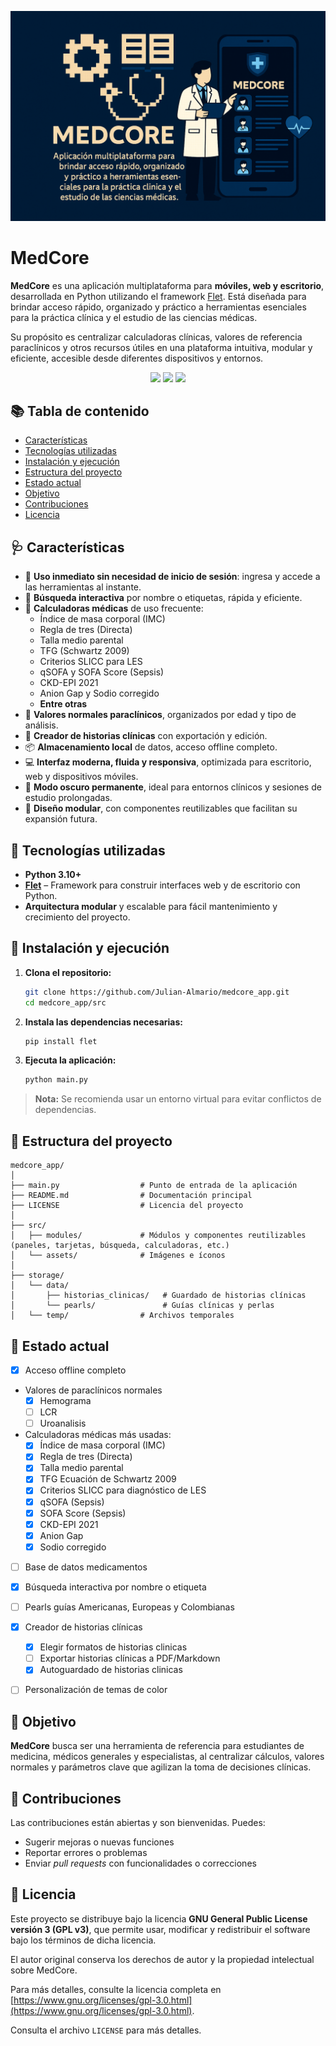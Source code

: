 ![Banner](img/banner.png)

# MedCore

**MedCore** es una aplicación multiplataforma para **móviles, web y escritorio**, desarrollada en Python utilizando el framework [Flet](https://flet.dev). Está diseñada para brindar acceso rápido, organizado y práctico a herramientas esenciales para la práctica clínica y el estudio de las ciencias médicas.

Su propósito es centralizar calculadoras clínicas, valores de referencia paraclínicos y otros recursos útiles en una plataforma intuitiva, modular y eficiente, accesible desde diferentes dispositivos y entornos.

<p align="center">
  <img src="https://img.shields.io/github/license/Julian-Almario/medcore_app" />
  <img src="https://img.shields.io/github/issues/Julian-Almario/medcore_app" />
  <img src="https://img.shields.io/github/stars/Julian-Almario/medcore_app" />
</p>

## 📚 Tabla de contenido

- [Características](#-características)
- [Tecnologías utilizadas](#-tecnologías-utilizadas)
- [Instalación y ejecución](#-instalación-y-ejecución)
- [Estructura del proyecto](#-estructura-del-proyecto)
- [Estado actual](#-estado-actual)
- [Objetivo](#-objetivo)
- [Contribuciones](#-contribuciones)
- [Licencia](#-licencia)

## 🩺 Características

* 🚀 **Uso inmediato sin necesidad de inicio de sesión**: ingresa y accede a las herramientas al instante.
* 🔎 **Búsqueda interactiva** por nombre o etiquetas, rápida y eficiente.
* 🧮 **Calculadoras médicas** de uso frecuente:
    * Índice de masa corporal (IMC)
    * Regla de tres (Directa)
    * Talla medio parental
    * TFG (Schwartz 2009)
    * Criterios SLICC para LES
    * qSOFA y SOFA Score (Sepsis)
    * CKD-EPI 2021
    * Anion Gap y Sodio corregido
    * **Entre otras**
* 🧪 **Valores normales paraclínicos**, organizados por edad y tipo de análisis.
* 📝 **Creador de historias clínicas** con exportación y edición.
* 📦 **Almacenamiento local** de datos, acceso offline completo.
* 💻 **Interfaz moderna, fluida y responsiva**, optimizada para escritorio, web y dispositivos móviles.
* 🌙 **Modo oscuro permanente**, ideal para entornos clínicos y sesiones de estudio prolongadas.
* 🧩 **Diseño modular**, con componentes reutilizables que facilitan su expansión futura.


## 🧰 Tecnologías utilizadas

* **Python 3.10+**
* **[Flet](https://flet.dev/)** – Framework para construir interfaces web y de escritorio con Python.
* **Arquitectura modular** y escalable para fácil mantenimiento y crecimiento del proyecto.



## 🚀 Instalación y ejecución

1. **Clona el repositorio:**

    ```bash
    git clone https://github.com/Julian-Almario/medcore_app.git
    cd medcore_app/src
    ```

2. **Instala las dependencias necesarias:**

    ```bash
    pip install flet
    ```

3. **Ejecuta la aplicación:**

    ```bash
    python main.py
    ```

> **Nota:** Se recomienda usar un entorno virtual para evitar conflictos de dependencias.



## 📁 Estructura del proyecto

```
medcore_app/
│
├── main.py                  # Punto de entrada de la aplicación
├── README.md                # Documentación principal
├── LICENSE                  # Licencia del proyecto
│
├── src/
│   ├── modules/             # Módulos y componentes reutilizables (paneles, tarjetas, búsqueda, calculadoras, etc.)
│   └── assets/              # Imágenes e íconos
│
├── storage/
│   └── data/
│       ├── historias_clinicas/   # Guardado de historias clínicas
│       └── pearls/               # Guías clínicas y perlas
│   └── temp/                # Archivos temporales
```



## 🧪 Estado actual

* [x] Acceso offline completo
* Valores de paraclínicos normales
    * [x] Hemograma
    * [ ] LCR
    * [ ] Uroanalisis
* Calculadoras médicas más usadas:
    * [x] Índice de masa corporal (IMC)
    * [x] Regla de tres (Directa)
    * [x] Talla medio parental
    * [x] TFG Ecuación de Schwartz 2009
    * [x] Criterios SLICC para diagnóstico de LES
    * [x] qSOFA (Sepsis)
    * [x] SOFA Score (Sepsis)
    * [x] CKD-EPI 2021
    * [x] Anion Gap
    * [x] Sodio corregido
* [ ] Base de datos medicamentos
* [x] Búsqueda interactiva por nombre o etiqueta
* [ ] Pearls guías Americanas, Europeas y Colombianas
* [x] Creador de historias clínicas
    * [x] Elegir formatos de historias clinicas
    * [ ] Exportar historias clínicas a PDF/Markdown
    * [x] Autoguardado de historias clinicas
* [ ] Personalización de temas de color



## 📌 Objetivo

**MedCore** busca ser una herramienta de referencia para estudiantes de medicina, médicos generales y especialistas, al centralizar cálculos, valores normales y parámetros clave que agilizan la toma de decisiones clínicas.



## 🙌 Contribuciones

Las contribuciones están abiertas y son bienvenidas. Puedes:

* Sugerir mejoras o nuevas funciones
* Reportar errores o problemas
* Enviar *pull requests* con funcionalidades o correcciones



## 📄 Licencia

Este proyecto se distribuye bajo la licencia **GNU General Public License versión 3 (GPL v3)**, que permite usar, modificar y redistribuir el software bajo los términos de dicha licencia.

El autor original conserva los derechos de autor y la propiedad intelectual sobre MedCore.

Para más detalles, consulte la licencia completa en [https://www.gnu.org/licenses/gpl-3.0.html](https://www.gnu.org/licenses/gpl-3.0.html).

Consulta el archivo `LICENSE` para más detalles.